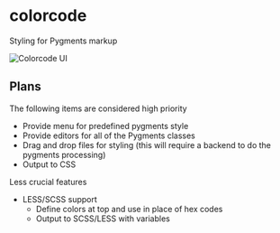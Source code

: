 colorcode
=========

Styling for Pygments markup

![Colorcode UI](https://f.cloud.github.com/assets/4285147/1821025/3377d2e8-711b-11e3-887e-aa7a75c7697e.png)

## Plans
The following items are considered high priority
- Provide menu for predefined pygments style
- Provide editors for all of the Pygments classes
- Drag and drop files for styling (this will require a backend to do the pygments processing)
- Output to CSS

Less crucial features
- LESS/SCSS support
    - Define colors at top and use in place of hex codes
    - Output to SCSS/LESS with variables
